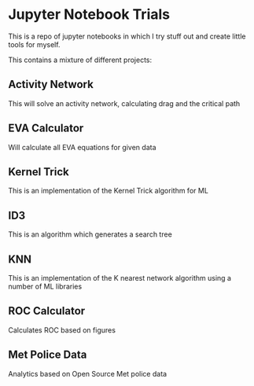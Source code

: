 # Jupyter Notebook Trials

This is a repo of jupyter notebooks in which I try stuff out and create little tools for myself.

This contains a mixture of different projects:

## Activity Network

This will solve an activity network, calculating drag and the critical path

## EVA Calculator

Will calculate all EVA equations for given data

## Kernel Trick

This is an implementation of the Kernel Trick algorithm for ML

## ID3

This is an algorithm which generates a search tree

## KNN

This is an implementation of the K nearest network algorithm using a number of ML libraries

## ROC Calculator

Calculates ROC based on figures

## Met Police Data

Analytics based on Open Source Met police data
